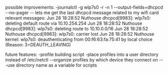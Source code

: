 possible improvements:
-journalctl -g wlp7s0 -r -n 1 --output-fields=dhcpcd --no-pager
-- lets me get the last dhcpcd message related to my wifi card
relevant messages:
Jun 28 18:28:52 Nuthouse dhcpcd[9983]: wlp7s0: deleting default route via 10.10.254.254
Jun 28 18:28:52 Nuthouse dhcpcd[9983]: wlp7s0: deleting route to 10.10.0.0/16
Jun 28 18:28:52 Nuthouse dhcpcd[9983]: wlp7s0: carrier lost
Jun 28 18:28:52 Nuthouse kernel: wlp7s0: deauthenticating from 00:f6:63:fa:75:41 by local choice (Reason: 3=DEAUTH_LEAVING)

future features:
-profile building script
-place profiles into a user directory instead of /etc/netctl
--organize profiles by which device they connect on
---use directory name as a variable for scripts
